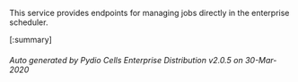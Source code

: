 






This service provides endpoints for managing jobs directly in the enterprise scheduler.

[:summary]

###### Auto generated by Pydio Cells Enterprise Distribution v2.0.5 on 30-Mar-2020
